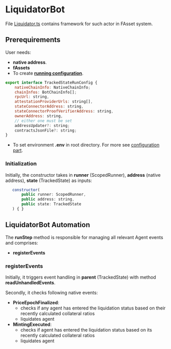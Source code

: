 # LiquidatorBot

File [Liquidator.ts](../../src/actors/Liquidator.ts) contains framework for such actor in FAsset system.

## Prerequirements
User needs:
- **native address**.
- **fAssets**
- To create [**running configuration**](../../src/config/BotConfig.ts).
```javascript
export interface TrackedStateRunConfig {
    nativeChainInfo: NativeChainInfo;
    chainInfos: BotChainInfo[];
    rpcUrl: string,
    attestationProviderUrls: string[],
    stateConnectorAddress: string,
    stateConnectorProofVerifierAddress: string,
    ownerAddress: string,
    // either one must be set
    addressUpdater?: string;
    contractsJsonFile?: string;
}
```
- To set environment **.env** in root directory.
For more see [configuration part](../config.md).

### Initialization
Initially, the constructor takes in **runner** (ScopedRunner), **address** (native address), **state** (TrackedState) as inputs:
```javascript
   constructor(
       public runner: ScopedRunner,
       public address: string,
       public state: TrackedState
   ) { }
```

## LiquidatorBot Automation
The **runStep** method is responsible for managing all relevant Agent events and comprises:
- **registerEvents**

### registerEvents
Initially, it triggers event handling in **parent** (TrackedState) with method **readUnhandledEvents**.

Secondly, it checks following native events:
- **PriceEpochFinalized**:
    - checks if any agent has entered the liquidation status based on their recently calculated collateral ratios
    - liquidates agent
- **MintingExecuted**:
    - checks if agent has entered the liquidation status based on its recently calculated collateral ratios
    - liquidates agent

